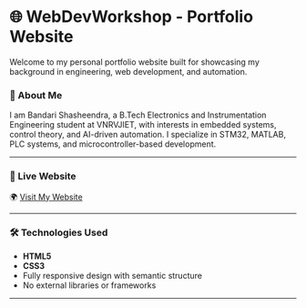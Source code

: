 # 🌐 WebDevWorkshop - Portfolio Website

Welcome to my personal portfolio website built for showcasing my background in engineering, web development, and automation.

### 📌 About Me
I am Bandari Shasheendra, a B.Tech Electronics and Instrumentation Engineering student at VNRVJIET, with interests in embedded systems, control theory, and AI-driven automation. I specialize in STM32, MATLAB, PLC systems, and microcontroller-based development.

---

### 🔗 Live Website

🌍 [Visit My Website](https://shashi-29.github.io/WebDevWorkshop/)

---

### 🛠️ Technologies Used
- **HTML5**
- **CSS3**
- Fully responsive design with semantic structure
- No external libraries or frameworks

---
